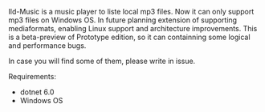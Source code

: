Ild-Music is a music player to liste local mp3 files. 
Now it can only support mp3 files on Windows OS.
In future planning extension of supporting mediaformats, enabling Linux support and architecture improvements.
This is a beta-preview of Prototype edition, so it can containning some logical and performance bugs.

In case you will find some of them, please write in issue.



Requirements:
- dotnet 6.0
- Windows OS
